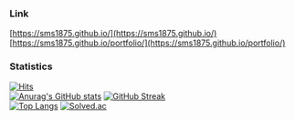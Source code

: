 ### Link
[https://sms1875.github.io/](https://sms1875.github.io/)
[https://sms1875.github.io/portfolio/](https://sms1875.github.io/portfolio/)

### Statistics
[![Hits](https://hits.seeyoufarm.com/api/count/incr/badge.svg?url=https%3A%2F%2Fgithub.com%2Fsms1875%2F&count_bg=%2379C83D&title_bg=%23555555&icon=&icon_color=%23E7E7E7&title=hits&edge_flat=false)](https://hits.seeyoufarm.com)<br>
[![Anurag's GitHub stats](https://github-readme-stats.vercel.app/api?username=sms1875)](https://github.com/anuraghazra/github-readme-stats)
[![GitHub Streak](https://streak-stats.demolab.com?user=sms1875&theme=merko)](https://git.io/streak-stats)<br>
[![Top Langs](https://github-readme-stats.vercel.app/api/top-langs/?username=sms1875&layout=compact)](https://github.com/sms1875/github-readme-stats)
[![Solved.ac](http://mazassumnida.wtf/api/v2/generate_badge?boj=sms1875)](https://solved.ac/sms1875)
